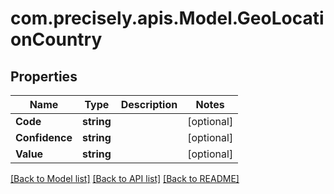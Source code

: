 
# com.precisely.apis.Model.GeoLocationCountry

## Properties

Name | Type | Description | Notes
------------ | ------------- | ------------- | -------------
**Code** | **string** |  | [optional] 
**Confidence** | **string** |  | [optional] 
**Value** | **string** |  | [optional] 

[[Back to Model list]](../README.md#documentation-for-models)
[[Back to API list]](../README.md#documentation-for-api-endpoints)
[[Back to README]](../README.md)

